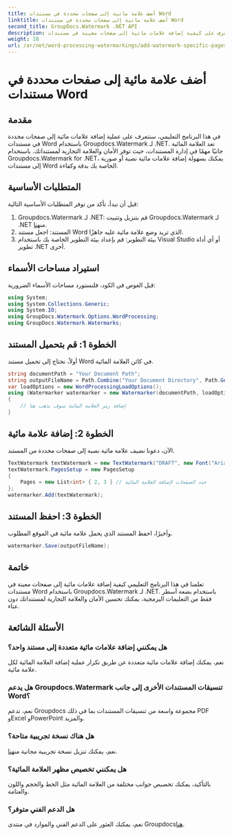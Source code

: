 ```yaml
---
title: أضف علامة مائية إلى صفحات محددة في مستندات Word
linktitle: أضف علامة مائية إلى صفحات محددة في مستندات Word
second_title: GroupDocs.Watermark .NET API
description: تعرف على كيفية إضافة علامات مائية إلى صفحات معينة في مستندات Word دون عناء باستخدام Groupdocs للعلامة المائية لـ .NET. تعزيز أمان المستندات والعلامات التجارية.
weight: 18
url: /ar/net/word-processing-watermarkings/add-watermark-specific-pages-word-docs/
---
```


# أضف علامة مائية إلى صفحات محددة في مستندات Word

## مقدمة
في هذا البرنامج التعليمي، سنتعرف على عملية إضافة علامات مائية إلى صفحات محددة في مستندات Word باستخدام Groupdocs.Watermark لـ .NET. تعد العلامة المائية جانبًا مهمًا في إدارة المستندات، حيث توفر الأمان والعلامة التجارية لمستنداتك. باستخدام Groupdocs.Watermark for .NET، يمكنك بسهولة إضافة علامات مائية نصية أو صورية إلى مستندات Word الخاصة بك بدقة وكفاءة.
## المتطلبات الأساسية
قبل أن نبدأ، تأكد من توفر المتطلبات الأساسية التالية:
1.  Groupdocs.Watermark لـ .NET: قم بتنزيل وتثبيت Groupdocs.Watermark لـ .NET من[هنا](https://releases.groupdocs.com/Watermark/net/).
2. المستند: اجعل مستند Word الذي تريد وضع علامة مائية عليه جاهزًا.
3. بيئة التطوير: قم بإعداد بيئة التطوير الخاصة بك باستخدام Visual Studio أو أي أداة تطوير .NET أخرى.

## استيراد مساحات الأسماء
قبل الغوص في الكود، فلنستورد مساحات الأسماء الضرورية:
```csharp
using System;
using System.Collections.Generic;
using System.IO;
using GroupDocs.Watermark.Options.WordProcessing;
using GroupDocs.Watermark.Watermarks;
```
## الخطوة 1: قم بتحميل المستند
أولاً، نحتاج إلى تحميل مستند Word في كائن العلامة المائية.
```csharp
string documentPath = "Your Document Path";
string outputFileName = Path.Combine("Your Document Directory", Path.GetFileName(documentPath));
var loadOptions = new WordProcessingLoadOptions();
using (Watermarker watermarker = new Watermarker(documentPath, loadOptions))
{
    // إضافة رمز العلامة المائية سوف يذهب هنا
}
```
## الخطوة 2: إضافة علامة مائية
الآن، دعونا نضيف علامة مائية نصية إلى صفحات محددة من المستند.
```csharp
TextWatermark textWatermark = new TextWatermark("DRAFT", new Font("Arial", 42));
textWatermark.PagesSetup = new PagesSetup
{
    Pages = new List<int> { 2, 3 } // حدد الصفحات لإضافة العلامة المائية
};
watermarker.Add(textWatermark);
```
## الخطوة 3: احفظ المستند
وأخيرًا، احفظ المستند الذي يحمل علامة مائية في الموقع المطلوب.
```csharp
watermarker.Save(outputFileName);
```

## خاتمة
تعلمنا في هذا البرنامج التعليمي كيفية إضافة علامات مائية إلى صفحات معينة في مستندات Word باستخدام Groupdocs.Watermark لـ .NET. باستخدام بضعة أسطر فقط من التعليمات البرمجية، يمكنك تحسين الأمان والعلامة التجارية لمستنداتك دون عناء.
## الأسئلة الشائعة
### هل يمكنني إضافة علامات مائية متعددة إلى مستند واحد؟
نعم، يمكنك إضافة علامات مائية متعددة عن طريق تكرار عملية إضافة العلامة المائية لكل علامة مائية.
### هل يدعم Groupdocs.Watermark تنسيقات المستندات الأخرى إلى جانب Word؟
نعم، تدعم Groupdocs مجموعة واسعة من تنسيقات المستندات بما في ذلك PDF وExcel وPowerPoint والمزيد.
### هل هناك نسخة تجريبية متاحة؟
 نعم، يمكنك تنزيل نسخة تجريبية مجانية من[هنا](https://releases.groupdocs.com/).
### هل يمكنني تخصيص مظهر العلامة المائية؟
بالتأكيد، يمكنك تخصيص جوانب مختلفة من العلامة المائية مثل الخط والحجم واللون والعتامة.
### هل الدعم الفني متوفر؟
 نعم، يمكنك العثور على الدعم الفني والموارد في منتدى Groupdocs[هنا](https://forum.groupdocs.com/c/watermark/19).
